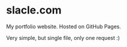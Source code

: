 # slacle.com
My portfolio website. Hosted on GitHub Pages.

Very simple, but single file, only one request :)
